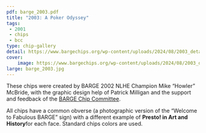 ```yaml
---
pdf: barge_2003.pdf
title: "2003: A Poker Odyssey"
tags:
 - 2001
 - chips
 - bcc
type: chip-gallery
detail: https://www.bargechips.org/wp-content/uploads/2024/08/2003_detail.jpg
cover:
    image: https://www.bargechips.org/wp-content/uploads/2024/08/2003_detail.jpg
large: barge_2003.jpg
---
```


These chips were created by BARGE 2002 NLHE Champion Mike &#8220;Howler&#8221;
McBride, with the graphic design help of Patrick Milligan and the support and
feedback of the [BARGE Chip Committee](../../bcc).

All chips have a common obverse (a photographic version of the &#8220;Welcome
to Fabulous BARGE&#8221; sign) with a different example of&nbsp;**Presto! in
Art and History**for each face. Standard chips colors are used.
